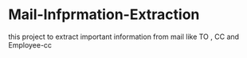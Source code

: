 # Mail-Infprmation-Extraction
this project to extract important information from mail like TO , CC and Employee-cc
